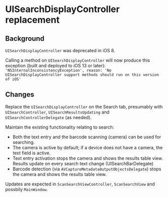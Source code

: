 #  UISearchDisplayController replacement

## Background

`UISearchDisplayController` was deprecated in iOS 8. 

Calling a method on `UISearchDisplayController` will now produce this exception (built and deployed to iOS 13 or later):
```'NSInternalInconsistencyException', reason: 'No UISearchDisplayController support methods should run on this version of iOS'```

## Changes

Replace the `UISearchDisplayController` on the Search tab, presumably with `UISearchController`, `UISearchResultsUpdating` and `UISearchControllerDelegate` (as needed).

Maintain the existing functionality relating to search:
- Both the text entry and the barcode scanning (camera) can be used for searching.
- The camera is active by default; if a device does not have a camera, the text field is active.
- Text entry activation stops the camera and shows the results table view. Results update on every search text change (UISearchBarDelegate)
- Barcode detection (via `AVCaptureMetadataOutputObjectsDelegate`) stops the camera and shows the results table view.

Updates are expected in `ScanSearchViewController`, `ScanSearchView` and possbily `MainWindow`.
